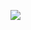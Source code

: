 [![](https://mermaid.ink/img/pako:eNqlVU1v2zAM_SuGzm6RtPmyz8Muw4ABuw0BDNamY6GW5El0uyzNf58kf8SO0yxbfZKpR_LpiaQOLFUZspih_sRhp0FsZWC_2qAODs3afaWSO29MeBZ8-3LaMKS53ZIg8GTMSwUUPEEJMm3Nx61sFqmyNk3D4FxScEvY1pihSTWviCt5OXZi0gKzusS_JHGmzsVufR5sZUAYaLQHfgGXKIEX4CU8lZgAncG6EN1GT8cg0D9Q6FhbLmOAi5PIWjyhnohhCKg2wZb1BMOWN2ZhoNK0rjhmW3YhYqX55HYGR76BeVcQ15Wj90lXKDNrCJ0GOdfCcU5d0ZTlifQlcgknFDcwHLmMifY6vGe_pE8Fe4GSPpbZS9RGGsnT9A0IVcupaJ2DQCpUdpOmoiqRnKa5rY0LgrYdmhTckNL7j9w4aZAG0smNXz0S7SsMBpzc8meNNf5f14xYjSbWhK7Pkl2tzVfg5HWstErRmOu16QMmpJ7xlsZp0GfEOlFcjDO63Jhzut6Ovyqux202ZhS8vd3dqcOIXmwP5wMad4oO7id-ix5OAYcW8NyAhwO8xU5mrnMo4Bx-2nd-b4dmODqsynPUPXyYesqmaXvnZcMScNn7-XDXHLixHWRpq_xKqq69ewd7Ra-cis5lKNJ588S-93SutOhZjRyaC3EwjTvr1J6ahUygFjaVfYZ96WwZFWgfPuawGeZQl-SQRwuFmtT3vUxZTLrGkGlV7woW51Aa-1dXrizal7yDVCB_KNX_YsYt36_Ns-9ffw9h8YH9YvHd8nFzv15Hy-VyvZqvFtEmZHsWLx7uHxbLh2gRzTezaDNbH0P22wed369WmyiaL2er1WwdPc4fj38AwR6epA?type=png)](https://mermaid.live/edit#pako:eNqlVU1v2zAM_SuGzm6RtPmyz8Muw4ABuw0BDNamY6GW5El0uyzNf58kf8SO0yxbfZKpR_LpiaQOLFUZspih_sRhp0FsZWC_2qAODs3afaWSO29MeBZ8-3LaMKS53ZIg8GTMSwUUPEEJMm3Nx61sFqmyNk3D4FxScEvY1pihSTWviCt5OXZi0gKzusS_JHGmzsVufR5sZUAYaLQHfgGXKIEX4CU8lZgAncG6EN1GT8cg0D9Q6FhbLmOAi5PIWjyhnohhCKg2wZb1BMOWN2ZhoNK0rjhmW3YhYqX55HYGR76BeVcQ15Wj90lXKDNrCJ0GOdfCcU5d0ZTlifQlcgknFDcwHLmMifY6vGe_pE8Fe4GSPpbZS9RGGsnT9A0IVcupaJ2DQCpUdpOmoiqRnKa5rY0LgrYdmhTckNL7j9w4aZAG0smNXz0S7SsMBpzc8meNNf5f14xYjSbWhK7Pkl2tzVfg5HWstErRmOu16QMmpJ7xlsZp0GfEOlFcjDO63Jhzut6Ovyqux202ZhS8vd3dqcOIXmwP5wMad4oO7id-ix5OAYcW8NyAhwO8xU5mrnMo4Bx-2nd-b4dmODqsynPUPXyYesqmaXvnZcMScNn7-XDXHLixHWRpq_xKqq69ewd7Ra-cis5lKNJ588S-93SutOhZjRyaC3EwjTvr1J6ahUygFjaVfYZ96WwZFWgfPuawGeZQl-SQRwuFmtT3vUxZTLrGkGlV7woW51Aa-1dXrizal7yDVCB_KNX_YsYt36_Ns-9ffw9h8YH9YvHd8nFzv15Hy-VyvZqvFtEmZHsWLx7uHxbLh2gRzTezaDNbH0P22wed369WmyiaL2er1WwdPc4fj38AwR6epA)
